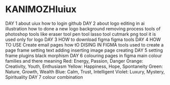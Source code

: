 # KANIMOZHIuiux
DAY 1
about uiux
how to login github
DAY 2
about logo editing in ai illustration
how to done a new logo 
background removing process
  tools of photoshop
  tools like
  eraser tool
  pen tool
  lasso tool
  cutmark
  png tool it is used only for logo
DAY 3
HOW to download figma 
figma tools
DAY 4
HOW TO USE Create email pages
how tO  DISING IN FIGMA
tools used to create a page
frame setting
text adding
inserting image
page creating
DAY 5
setting frame
plugins
  black morphism
DAY 6
colouring pages in figma
main colour families and there meaning 
  Red: Energy, Passion, Danger
  Orange: Creativity, Youth, Enthusiasm
  Yellow: Happiness, Hope, Spontaneity
  Green: Nature, Growth, Wealth
  Blue: Calm, Trust, Intelligent
  Violet: Luxury, Mystery, Spirituality 
DAY 7
colour combination 
